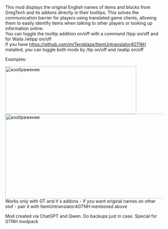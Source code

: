 This mod displays the original English names of items and blocks from GregTech and its addons directly in their tooltips. 
This solves the communication barrier for players using translated game clients, allowing them to easily identify items when talking to other players or looking up information online.  
You can toggle the tooltip addition on/off with a command /tipp on/off and for Waila /wtipp on/off  
If you have https://github.com/mrTeroblaze/ItemUntranslator4GTNH installed, you can toggle both mods by /tip on/off and /watip on/off

Examples:  
  
<img width="419" height="153" alt="изображение" src="https://github.com/user-attachments/assets/235907ad-9c36-446a-ae29-a254c0e5baf1" />  
<img width="1149" height="271" alt="изображение" src="https://github.com/user-attachments/assets/64361c72-0dab-41c6-be23-4bce7278fd79" />
Works only with GT and it`s addons - if you want original names on other stuf - pair it with ItemUntranslator4GTNH mentioned above
  
Mod created via ChatGPT and Qwen. Do backups just in case. Special for GTNH modpack
